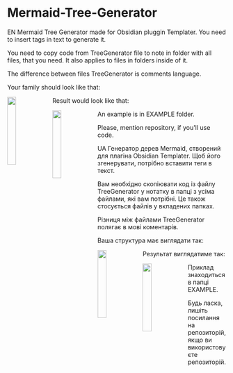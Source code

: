 # Mermaid-Tree-Generator
<div>
  EN
  Mermaid Tree Generator made for Obsidian pluggin Templater.  You need to insert tags in text to generate it.
  
  You need to copy code from TreeGenerator file to note in folder with all files, that you need. It also applies to files in folders inside of it.
  
  The difference between files TreeGenerator is comments language.
  
  Your family should look like that:
  
  <img src="https://github.com/user-attachments/assets/1792ece9-9174-4ad1-ab07-338a6d5ba323" align="left" height=20% width=20% >
  
  Result would look like that:
  
  <img src="https://github.com/user-attachments/assets/2c581351-7fdf-4f26-a8f2-6eb05bee8cdb" align="left" height=20% width=20% >
  
  An example is in EXAMPLE folder.
  
  Please, mention repository, if you'll use code.
</div>

UA
Генератор дерев Mermaid, створений для плагіна Obsidian Templater. Щоб його згенерувати, потрібно вставити теги в текст.

Вам необхідно скопіювати код із файлу TreeGenerator у нотатку в папці з усіма файлами, які вам потрібні. Це також стосується файлів у вкладених папках.

Різниця між файлами TreeGenerator полягає в мові коментарів.

Ваша структура має виглядати так:

<img src="https://github.com/user-attachments/assets/1792ece9-9174-4ad1-ab07-338a6d5ba323" align="left" height=20% width=20% >

Результат виглядатиме так:

<img src="https://github.com/user-attachments/assets/2c581351-7fdf-4f26-a8f2-6eb05bee8cdb" align="left" height=20% width=20% >

Приклад знаходиться в папці EXAMPLE.

Будь ласка, лишіть посилання на репозиторій, якщо ви використовуєте репозиторій.
